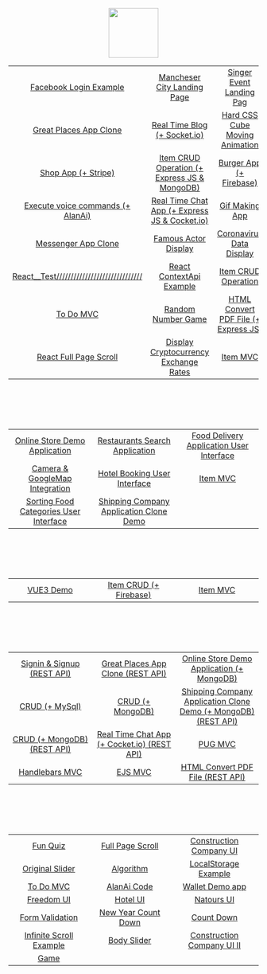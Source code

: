 <p align="center">
<img align="center" width="100px" src="https://img.shields.io/badge/React-20232A?style=for-the-badge&logo=react&logoColor=61DAFB" />
</p>
<table>
<tbody>
<tr>
<td align="center" width="20%">
<a href="https://github.com/Mishka-Sakhelashvili/React__FacebookLogin">Facebook Login Example</a>   
</td>
<td align="center" width="20%">
<a href="https://github.com/Mishka-Sakhelashvili/React__Manchester">Mancheser City Landing Page</a>
</td>
<td align="center" width="20%">
<a href="https://github.com/Mishka-Sakhelashvili/React__Dimash__LandingPage">Singer Event Landing Pag</a>
</td>
</tr>
<tr>
<td align="center" width="20%">
<a href="https://github.com/Mishka-Sakhelashvili/REACT__PlacesApp">Great Places App Clone</a>
</td>
<td align="center" width="20%">
<a href="https://github.com/Mishka-Sakhelashvili/React__Blog">Real Time Blog (+ Socket.io)</a>
</td>
<td align="center" width="20%">
<a href="https://github.com/Mishka-Sakhelashvili/React__AmazingCubeNavigation">Hard CSS Cube Moving Animation</a>
</td>
</tr>
<tr>
<td align="center" width="20%">
<a href="https://github.com/Mishka-Sakhelashvili/React__Commerce.js">Shop App (+ Stripe)</a>
</td>
<td align="center" width="20%">
<a href="https://github.com/Mishka-Sakhelashvili/MongoDb__Express__React__Node__CrudOperation">Item CRUD Operation (+ Express JS & MongoDB)</a>
</td>
<td align="center" width="20%">
<a href="https://github.com/Mishka-Sakhelashvili/React__FrontToBack">Burger App (+ Firebase) </a>
</td>
</tr>
<tr>
<td align="center" width="20%">
<a href="https://github.com/Mishka-Sakhelashvili/React__VoiceMan">Execute voice commands (+ AlanAi)</a>
</td>
<td align="center" width="20%">
<a href="https://github.com/Mishka-Sakhelashvili/React__Express__Socket.io__ChatApp">Real Time Chat App (+ Express JS & Cocket.io)</a>
</td>
<td align="center" width="20%">
<a href="https://github.com/Mishka-Sakhelashvili/React__Gif">Gif Making App</a>
</td>
</tr>
<tr>
<td align="center" width="20%">
<a href="https://github.com/Mishka-Sakhelashvili/React__ChatDemo">Messenger App Clone</a> 
</td>
<td align="center" width="20%">
<a href="https://github.com/Mishka-Sakhelashvili/React__Actor">Famous Actor Display</a>
</td>
<td align="center" width="20%">
<a href="https://github.com/Mishka-Sakhelashvili/React__Covd19">Coronavirus Data Display</a>
</td>
</tr>
<tr>
<td align="center" width="20%">
<a href="https://github.com/Mishka-Sakhelashvili/React__Test">React__Test//////////////////////////////</a> 
</td>
<td align="center" width="20%">
<a href="https://github.com/Mishka-Sakhelashvili/React__Context">React ContextApi Example</a>
</td>
<td align="center" width="20%">
<a href="https://github.com/Mishka-Sakhelashvili/React__PostManagment">Item CRUD Operation</a>
</td>
</tr>
<tr>
<td align="center" width="20%">
<a href="https://github.com/Mishka-Sakhelashvili/React__ToDo">To Do MVC</a>
</td>
<td align="center" width="20%">
<a href="https://github.com/Mishka-Sakhelashvili/React__GameApp">Random Number Game</a>
</td>
<td align="center" width="20%">
<a href="https://github.com/Mishka-Sakhelashvili/React__Express__PDFGenerator">HTML Convert PDF File (+ Express JS)</a>
</td>
</tr>
<tr>
<td align="center" width="20%">
<a href="https://github.com/Mishka-Sakhelashvili/React__AnimationSlider">React Full Page Scroll</a>
  </td>
<td align="center" width="20%">
<a href="https://github.com/Mishka-Sakhelashvili/React__Crypto">Display Cryptocurrency Exchange Rates</a>
</td>
<td align="center" width="20%">
<a href="https://github.com/Mishka-Sakhelashvili/React__MVC"> Item MVC </a>
</td>
</tr>
</tbody>
</table>


<br />
<br />
<br />
<br />
 

<table>
<tbody>
<tr>
<td align="center" width="20%">
<a href="https://github.com/Mishka-Sakhelashvili/RN__SalesAppDemo">  Online Store  Demo Application</a> 
</td>
<td align="center" width="20%">
<a href="https://github.com/Mishka-Sakhelashvili/RN__RestaurantSearch">Restaurants Search Application</a>
</td>
<td align="center" width="20%">
<a href="https://github.com/Mishka-Sakhelashvili/RN__RecipeApp">Food Delivery Application User Interface</a>
</td>
</tr>
<tr>
<td align="center" width="20%">
<a href="https://github.com/Mishka-Sakhelashvili/RN__Camera">Camera & GoogleMap Integration</a>
</td>
<td align="center" width="20%">
<a href="https://github.com/Mishka-Sakhelashvili/RN__Booking__UI">Hotel Booking User Interface</a>
</td>
<td align="center" width="20%">
<a href="https://github.com/Mishka-Sakhelashvili/RN__AppHouses">Item MVC</a>
</td>
</tr>
<tr>
<td align="center" width="20%">
<a href="https://github.com/Mishka-Sakhelashvili/RN__Delivery__UI">Sorting Food Categories User Interface</a>
</td>
<td align="center" width="20%">
<a href="https://github.com/Mishka-Sakhelashvili/RN__Express__MongoDB__CargonApp">Shipping Company Application Clone  Demo</a>
</td>
<td align="center" width="20%">
</td>
</tr>
</tbody>
</table>


<br />
<br />
<br />
<br />

<table>
<tbody>
<tr>
<td align="center" width="20%">
<a href="https://github.com/Mishka-Sakhelashvili/VUE3__DemoApp">VUE3 Demo </a> 
</td>
<td align="center" width="20%">
<a href="https://github.com/Mishka-Sakhelashvili/Vue__Manager"> Item CRUD (+ Firebase) </a> 
</td>
<td align="center" width="20%">
<a href="https://github.com/Mishka-Sakhelashvili/VUE__MVC">Item MVC</a> 
</td>
</tr>
</tbody>
</table>

<br />
<br />
<br />
<br />


<table>
<tbody>
<tr>
<td align="center" width="20%">
<a href="https://github.com/Mishka-Sakhelashvili/EXPRESS__AuthRestApi">Signin & Signup (REST API)</a> 
</td>
<td align="center" width="20%">
<a href="https://github.com/Mishka-Sakhelashvili/EXPRESS__RESTAPI__PlacesApp">Great Places App Clone (REST API) </a> 
</td>
<td align="center" width="20%">
<a href="https://github.com/Mishka-Sakhelashvili/Node__Mongo__ShopApp"> Online Store  Demo Application (+ MongoDB)</a>
</td>
</tr>
<tr>
<td align="center" width="20%">
<a href="https://github.com/Mishka-Sakhelashvili/Express__Sequelize__CRUD">CRUD (+ MySql) </a> 
</td>
<td align="center" width="20%">
<a href="https://github.com/Mishka-Sakhelashvili/Express__REST"> CRUD (+ MongoDB)</a> 
</td>
<td align="center" width="20%">
<a href="https://github.com/Mishka-Sakhelashvili/RN__Express__MongoDB__CargonApp"> Shipping Company Application Clone  Demo (+ MongoDB) (REST API) </a> 
</td>
</tr>
<tr>
<td align="center" width="20%">
<a href="https://github.com/Mishka-Sakhelashvili/MongoDb__Express__React__Node__CrudOperation">CRUD (+ MongoDB) (REST API)</a> 
</td>
<td align="center" width="20%">
<a href="https://github.com/Mishka-Sakhelashvili/React__Express__Socket.io__ChatApp">Real Time Chat App (+ Cocket.io) (REST API)</a> 
</td>
<td align="center" width="20%">
<a href="https://github.com/Mishka-Sakhelashvili/Express__Pug">PUG MVC</a>  
</td>
</tr>
<tr>
<td align="center" width="20%">
<a href="https://github.com/Mishka-Sakhelashvili/Express__Handlebars">Handlebars MVC</a>
</td>
<td align="center" width="20%">
<a href="https://github.com/Mishka-Sakhelashvili/Express__Ejs">EJS MVC</a> 
</td>
<td align="center" width="20%">
<a href="https://github.com/Mishka-Sakhelashvili/React__Express__PDFGenerator">HTML Convert PDF File (REST API) </a> 
</td>
</tr>
</tbody>
</table>



<br />
<br />
<br />
<br />


<table>
<tbody>
<tr>
<td align="center" width="20%">
<a href="https://github.com/Mishka-Sakhelashvili/JS__Quiz">Fun Quiz</a>
</td>
<td align="center" width="20%">
<a href="https://github.com/Mishka-Sakhelashvili/JQuery__FullPageScroll">Full Page Scroll</a>
</td>
<td align="center" width="20%">
<a href="https://github.com/Mishka-Sakhelashvili/JS__ConstructionCompanyWhite">Construction Company UI </a>
</td>
</tr>
<tr>
<td align="center" width="20%">
<a href="https://github.com/Mishka-Sakhelashvili/JQuery__AnimatedSlider">Original Slider </a>
</td>
<td align="center" width="20%">
<a href="https://github.com/Mishka-Sakhelashvili/JS__Function">Algorithm</a> 
</td>
<td align="center" width="20%">
<a href="https://github.com/Mishka-Sakhelashvili/JS__LocalStorage">LocalStorage Example </a>
</td>
</tr>
<tr>
<td align="center" width="20%">
<a href="https://github.com/Mishka-Sakhelashvili/JS__Todo">To Do MVC</a>
</td>
<td align="center" width="20%">
<a href="https://github.com/Mishka-Sakhelashvili/JS__AlanAi">AlanAi Code </a>
</td>
<td align="center" width="20%">
<a href="https://github.com/Mishka-Sakhelashvili/JS__Wallet">  Wallet Demo app   </a>  
</td>
</tr>
<tr>
<td align="center" width="20%">
<a href="https://github.com/Mishka-Sakhelashvili/MarkUp__Freedom">  Freedom UI  </a>
</td>
<td align="center" width="20%">
<a href="https://github.com/Mishka-Sakhelashvili/MarkUp__Hotel">  Hotel UI  </a> 
</td>
<td align="center" width="20%">
<a href="https://github.com/Mishka-Sakhelashvili/MarkUp__Natours">Natours UI </a>
</td>
</tr>
<tr>
<td align="center" width="20%">
<a href="https://github.com/Mishka-Sakhelashvili/JS__FormValidator">Form Validation</a>
</td>
<td align="center" width="20%">
<a href="https://github.com/Mishka-Sakhelashvili/JS__CountDown">New Year Count Down</a> 
</td>
<td align="center" width="20%">
<a href="https://github.com/Mishka-Sakhelashvili/JS__Count">Count Down</a>
</td>
</tr>
<tr>
<td align="center" width="20%">
<a href="https://github.com/Mishka-Sakhelashvili/JS__InfiniteScroll">Infinite Scroll Example</a>
</td>
<td align="center" width="20%">
<a href="https://github.com/Mishka-Sakhelashvili/JS__Slider"> Body Slider </a>
</td>
<td align="center" width="20%">
<a href="https://github.com/Mishka-Sakhelashvili/JQuery__MarkUpBuild">Construction Company UI  II </a>
</td>
</tr>
<tr>
<td align="center" width="20%">
<a href="https://github.com/Mishka-Sakhelashvili/JS__Game">Game</a>
</td>
<td align="center" width="20%">
</td>
<td align="center" width="20%">
</td>
</tr>
</tbody>
</table>
